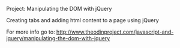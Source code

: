 Project: Manipulating the DOM with jQuery

Creating tabs and adding html content to a page using jQuery

For more info go to: http://www.theodinproject.com/javascript-and-jquery/manipulating-the-dom-with-jquery
